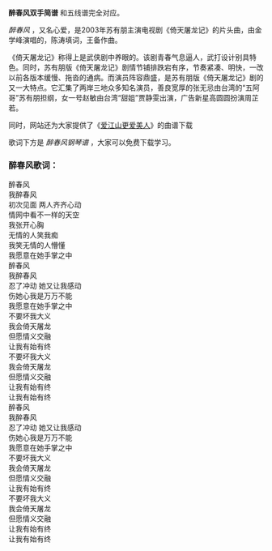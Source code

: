 

**醉春风双手简谱** 和五线谱完全对应。

_醉春风_ ，又名心爱，是2003年苏有朋主演电视剧《倚天屠龙记》的片头曲，由金学峰演唱的，陈涛填词，王备作曲。

《倚天屠龙记》称得上是武侠剧中养眼的。该剧青春气息逼人，武打设计别具特色。同时，苏有朋版《倚天屠龙记》剧情节铺排跌宕有序，节奏紧凑、明快，一改以前各版本缓慢、拖沓的通病。而演员阵容鼎盛，是苏有朋版《倚天屠龙记》剧的又一大特点。它汇集了两岸三地众多知名演员，善良宽厚的张无忌由台湾的“五阿哥”苏有朋担纲，女一号赵敏由台湾“甜姐”贾静雯出演，广告新星高圆圆扮演周芷若。

同时，网站还为大家提供了《[爱江山更爱美人](Music-5479-爱江山更爱美人-倚天屠龙记ED.html "爱江山更爱美人")》的曲谱下载

歌词下方是 _醉春风钢琴谱_ ，大家可以免费下载学习。

### 醉春风歌词：

醉春风  
我醉春风  
初次见面 两人齐齐心动  
情网中看不一样的天空  
我张开心胸  
无情的人笑我痴  
我笑无情的人懵懂  
我愿意在她手掌之中  
醉春风  
我醉春风  
忍了冲动 她又让我感动  
伤她心我是万万不能  
我愿意在她手掌之中  
不要坏我大义  
我会倚天屠龙  
但愿情义交融  
让我有始有终  
不要坏我大义  
我会倚天屠龙  
但愿情义交融  
让我有始有终  
让我有始有终  
醉春风  
我醉春风  
忍了冲动 她又让我感动  
伤她心我是万万不能  
我愿意在她手掌之中  
不要坏我大义  
我会倚天屠龙  
但愿情义交融  
让我有始有终  
不要坏我大义  
我会倚天屠龙  
但愿情义交融  
让我有始有终  
让我有始有终

